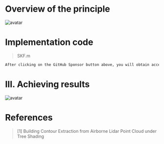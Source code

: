 #  Overview of the principle 

![avatar]( 6179866e81d94773bcb811f35324ef01.png) 

#  Implementation code 

>  SKF.m 

 ```python  
After clicking on the GitHub Sponsor button above, you will obtain access permissions to my private code repository ( https://github.com/slowlon/my_code_bar ) to view this blog code. By searching the code number of this blog, you can find the code you need, code number is: 2024020309574062722
 ```  
#  III. Achieving results 

![avatar]( a42baced7fc34a77a5575383d6173ab8.png) 

#  References 

>  [1] Building Contour Extraction from Airborne Lidar Point Cloud under Tree Shading 


